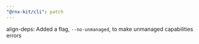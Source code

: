 ```yaml
---
"@rnx-kit/cli": patch
---
```


align-deps: Added a flag, `--no-unmanaged`, to make unmanaged capabilities errors
